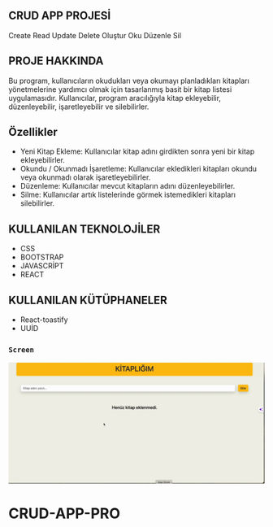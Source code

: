 ## CRUD APP PROJESİ 

Create Read Update Delete
Oluştur Oku Düzenle Sil


## PROJE HAKKINDA 
Bu program, kullanıcıların okudukları veya okumayı planladıkları kitapları yönetmelerine yardımcı olmak için tasarlanmış basit bir kitap listesi uygulamasıdır. Kullanıcılar, program aracılığıyla kitap ekleyebilir, düzenleyebilir, işaretleyebilir ve silebilirler.

## Özellikler

- Yeni Kitap Ekleme: Kullanıcılar kitap adını girdikten sonra yeni bir kitap ekleyebilirler.
- Okundu / Okunmadı İşaretleme: Kullanıcılar ekledikleri kitapları okundu veya okunmadı olarak işaretleyebilirler.
- Düzenleme: Kullanıcılar mevcut kitapların adını düzenleyebilirler.
- Silme: Kullanıcılar artık listelerinde görmek istemedikleri kitapları silebilirler.


## KULLANILAN TEKNOLOJİLER

- CSS
- BOOTSTRAP
- JAVASCRİPT
- REACT
  
## KULLANILAN KÜTÜPHANELER

- React-toastify
- UUİD

### `Screen`

![](crud.gif)
# CRUD-APP-PRO
